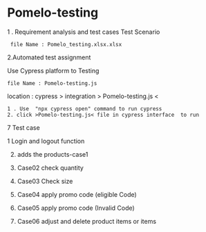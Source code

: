 # Pomelo-testing

1 . Requirement analysis and test cases
Test Scenario

     file Name : Pomelo_testing.xlsx.xlsx
     
     
     
2.Automated test assignment 

Use Cypress platform to Testing 

	file Name : Pomelo-testing.js 

location : cypress > integration > Pomelo-testing.js <

	1 . Use  "npx cypress open" command to run cypress
	2. click >Pomelo-testing.js< file in cypress interface  to run 


7 Test case


1  Login and logout function

2. adds the products-case1

3. Case02 check quantity

4. Case03 Check size

5. Case04 apply promo code (eligible Code)

6. Case05 apply promo code (Invalid Code)

7. Case06 adjust and delete product items or items






